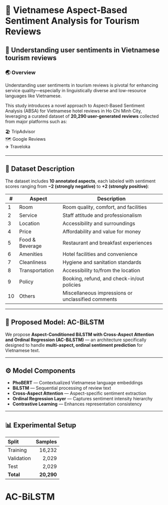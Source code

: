 # 🏨 Vietnamese Aspect-Based Sentiment Analysis for Tourism Reviews  

## 📘 Understanding user sentiments in Vietnamese tourism reviews  

### 🌏 Overview  

Understanding user sentiments in tourism reviews is pivotal for enhancing service quality—especially in linguistically diverse and low-resource languages like Vietnamese.  

This study introduces a novel approach to Aspect-Based Sentiment Analysis (ABSA) for Vietnamese hotel reviews in Ho Chi Minh City, leveraging a curated dataset of **20,290 user-generated reviews** collected from major platforms such as:  

🏖️ TripAdvisor  
🗺️ Google Reviews  
✈️ Traveloka  

---

## 🧩 Dataset Description  

The dataset includes **10 annotated aspects**, each labeled with sentiment scores ranging from **−2 (strongly negative)** to **+2 (strongly positive)**:  

| # | Aspect | Description |
|---|---------|-------------|
| 1 | Room | Room quality, comfort, and facilities |
| 2 | Service | Staff attitude and professionalism |
| 3 | Location | Accessibility and surroundings |
| 4 | Price | Affordability and value for money |
| 5 | Food & Beverage | Restaurant and breakfast experiences |
| 6 | Amenities | Hotel facilities and convenience |
| 7 | Cleanliness | Hygiene and sanitation standards |
| 8 | Transportation | Accessibility to/from the location |
| 9 | Policy | Booking, refund, and check-in/out policies |
| 10 | Others | Miscellaneous impressions or unclassified comments |

---

## 🧠 Proposed Model: AC-BiLSTM  

We propose **Aspect-Conditioned BiLSTM with Cross-Aspect Attention and Ordinal Regression (AC-BiLSTM)** — an architecture specifically designed to handle **multi-aspect, ordinal sentiment prediction** for Vietnamese text.  

---

## ⚙️ Model Components  

- **PhoBERT** — Contextualized Vietnamese language embeddings  
- **BiLSTM** — Sequential processing of review text  
- **Cross-Aspect Attention** — Aspect-specific sentiment extraction  
- **Ordinal Regression Layer** — Captures sentiment intensity hierarchy  
- **Contrastive Learning** — Enhances representation consistency  

---

## 📊 Experimental Setup  

| Split | Samples |
|:------|---------:|
| Training | 16,232 |
| Validation | 2,029 |
| Test | 2,029 |
| **Total** | **20,290** |
# AC-BiLSTM
